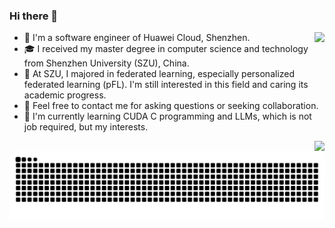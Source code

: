### Hi there 👋
<img align="right" src="https://github-readme-stats.vercel.app/api?username=KarhouTam&show_icons=true&count_private=true&theme=transparent" />

- 💼 I'm a software engineer of Huawei Cloud, Shenzhen.
- 🎓 I received my master degree in computer science and technology from Shenzhen University (SZU), China.
- 👀 At SZU, I majored in federated learning, especially personalized federated learning (pFL). I'm still interested in this field and caring its academic progress.
- 🤗 Feel free to contact me for asking questions or seeking collaboration.
- 🧐 I'm currently learning CUDA C programming and LLMs, which is not job required, but my interests. 

<img align="right" src="https://github-readme-stats.vercel.app/api/top-langs/?username=KarhouTam&layout=compact" />

 
 <!-- 
 - 🎉 I recently released my first pFL work [pFedSim: Similarity-Aware Model Aggregation Towards Personalized Federated Learning](https://arxiv.org/abs/2305.15706), which is totally REPRODUCIBLE and I'm proud of it. The implementation is integrated in [FL-bench](https://github.com/KarhouTam/FL-bench). 
 !-->

<!-- [![FL-bench](https://github-readme-stats.vercel.app/api/pin/?username=KarhouTam&repo=FL-bench&theme=transparent)](https://github.com/KarhouTam/FL-bench) -->

<!--
<img src="https://github-profile-summary-cards.vercel.app/api/cards/profile-details?username=KarhouTam&theme=transparent"/>
!-->

<picture>
  <source media="(prefers-color-scheme: dark)" srcset="https://raw.githubusercontent.com/KarhouTam/KarhouTam/output/github-contribution-grid-snake-dark.svg">
  <source media="(prefers-color-scheme: light)" srcset="https://raw.githubusercontent.com/KarhouTam/KarhouTam/output/github-contribution-grid-snake.svg">
  <img alt="github contribution grid snake animation" src="https://raw.githubusercontent.com/KarhouTam/KarhouTam/output/github-contribution-grid-snake.svg">
</picture>
